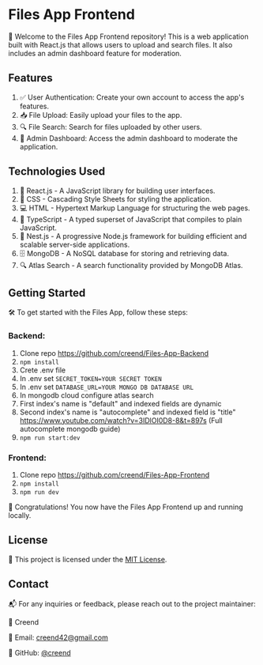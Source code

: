 # Files App Frontend

📂 Welcome to the Files App Frontend repository! This is a web application built with React.js that allows users to upload and search files. It also includes an admin dashboard feature for moderation.

## Features

1. ✅ User Authentication: Create your own account to access the app's features.
2. 📥 File Upload: Easily upload your files to the app.
3. 🔍 File Search: Search for files uploaded by other users.
4. 🚀 Admin Dashboard: Access the admin dashboard to moderate the application.

## Technologies Used

1. 🔧 React.js - A JavaScript library for building user interfaces.
2. 🎨 CSS - Cascading Style Sheets for styling the application.
3. 💻 HTML - Hypertext Markup Language for structuring the web pages.
4. 🔧 TypeScript - A typed superset of JavaScript that compiles to plain JavaScript.
5. 🚀 Nest.js - A progressive Node.js framework for building efficient and scalable server-side applications.
6. 🗄️ MongoDB - A NoSQL database for storing and retrieving data.
7. 🔍 Atlas Search - A search functionality provided by MongoDB Atlas.
 
## Getting Started

🛠️ To get started with the Files App, follow these steps:

  ### Backend:
  1. Clone repo https://github.com/creend/Files-App-Backend
  2. `npm install`
  3. Crete .env file
  4. In .env set `SECRET_TOKEN=YOUR SECRET TOKEN`
  5. In .env set `DATABASE_URL=YOUR MONGO DB DATABASE URL`
  6. In mongodb cloud configure atlas search
  7. First index's name is "default" and indexed fields are dynamic
  8. Second index's name is "autocomplete" and indexed field is "title"
  https://www.youtube.com/watch?v=3IDlOI0D8-8&t=897s (Full autocomplete mongodb guide)
  9. `npm run start:dev`

  ### Frontend:

  1. Clone repo https://github.com/creend/Files-App-Frontend
  2. `npm install`
  3. `npm run dev`

🌟 Congratulations! You now have the Files App Frontend up and running locally.

## License

📝 This project is licensed under the [MIT License](LICENSE).

## Contact

📬 For any inquiries or feedback, please reach out to the project maintainer:

👤 Creend

📧 Email: creend42@gmail.com

💼 GitHub: [@creend](https://github.com/creend)
